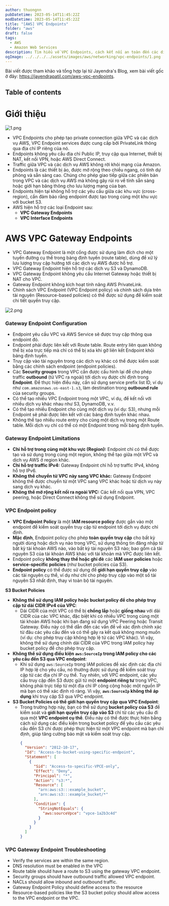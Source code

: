```yaml
---
author: thuongnn
pubDatetime: 2023-05-14T11:45:22Z
modDatetime: 2023-05-14T11:45:22Z
title: "[AWS] VPC Endpoints"
folder: "aws"
draft: false
tags:
  - AWS
  - Amazon Web Services
description: Tìm hiểu về VPC Endpoints, cách kết nối an toàn đến các dịch vụ AWS mà không cần Internet Gateway.
ogImage: ../../../../assets/images/aws/networking/vpc-endpoints/1.png
---
```


Bài viết được tham khảo và tổng hợp lại từ Jayendra's Blog, xem bài viết gốc ở đây: https://jayendrapatil.com/aws-vpc-endpoints.

## Table of contents

# Giới thiệu

![1.png](@/assets/images/aws/networking/vpc-endpoints/1.png)

- VPC Endpoints cho phép tạo private connection giữa VPC và các dịch vụ AWS, VPC Endpoint services được cung cấp bởi PrivateLink thông qua địa chỉ IP riêng của nó.
- Endpoints không yêu cầu địa chỉ Public IP, truy cập qua Internet, thiết bị NAT, kết nối VPN, hoặc AWS Direct Connect.
- Traffic giữa VPC và các dịch vụ AWS không rời khỏi mạng của Amazon.
- Endpoints là các thiết bị ảo, được mở rộng theo chiều ngang, có tính dự phòng và sẵn sàng cao. Chúng cho phép giao tiếp giữa các phiên bản trong VPC và các dịch vụ AWS mà không gây rủi ro về tính sẵn sàng hoặc giới hạn băng thông cho lưu lượng mạng của bạn.
- Endpoints hiện tại không hỗ trợ các yêu cầu giữa các khu vực (cross-region), cần đảm bảo rằng endpoint được tạo trong cùng một khu vực với bucket S3.
- AWS hiện hỗ trợ các loại Endpoint sau:
  - **VPC Gateway Endpoints**
  - **VPC Interface Endpoints**

# AWS VPC Gateway Endpoints

- VPC Gateway Endpoint là một cổng được sử dụng làm đích cho một tuyến đường cụ thể trong bảng định tuyến (route table), dùng để xử lý lưu lượng truy cập hướng tới các dịch vụ AWS được hỗ trợ.
- VPC Gateway Endpoint hiện hỗ trợ các dịch vụ S3 và DynamoDB.
- VPC Gateway Endpoint không yêu cầu Internet Gateway hoặc thiết bị NAT cho VPC.
- Gateway Endpoint không kích hoạt tính năng AWS PrivateLink.
- Chính sách VPC Endpoint (VPC Endpoint policy) và chính sách dựa trên tài nguyên (Resource-based policies) có thể được sử dụng để kiểm soát chi tiết quyền truy cập.

![2.png](@/assets/images/aws/networking/vpc-endpoints/2.png)

### **Gateway Endpoint Configuration**

- Endpoint yêu cầu VPC và AWS Service sẽ được truy cập thông qua endpoint đó.
- Endpoint phải được liên kết với Route table. Route entry liên quan không thể bị xóa trực tiếp mà chỉ có thể bị xóa khi gỡ liên kết Endpoint khỏi bảng định tuyến.
- Truy cập vào tài nguyên trong các dịch vụ khác có thể được kiểm soát bằng các chính sách endpoint (endpoint policies).
- Các **Security groups** trong VPC cần được cấu hình lại để cho phép traffic **outbound** (từ VPC ra ngoài) tới dịch vụ được chỉ định trong **Endpoint**. Để thực hiện điều này, cần sử dụng service prefix list ID, ví dụ như `com.amazonaws.us-east-1.s3`, làm destination trong **outbound rule** của security groups.
- Có thể tạo nhiều VPC Endpoint trong một VPC, ví dụ, để kết nối với nhiều dịch vụ khác nhau như S3, DynamoDB, v.v.
- Có thể tạo nhiều Endpoint cho cùng một dịch vụ (ví dụ: S3), nhưng mỗi Endpoint sẽ phải được liên kết với các bảng định tuyến khác nhau.
- Không thể tạo nhiều route entry cho cùng một dịch vụ trong một Route table. Mỗi dịch vụ chỉ có thể có một Endpoint trong mỗi bảng định tuyến.

### Gateway Endpoint Limitations

- **Chỉ hỗ trợ trong cùng một khu vực (Region):** Endpoint chỉ có thể được tạo và sử dụng trong cùng một region, không thể tạo giữa một VPC và dịch vụ AWS ở region khác.
- **Chỉ hỗ trợ traffic IPv4:** Gateway Endpoint chỉ hỗ trợ traffic IPv4, không hỗ trợ IPv6.
- **Không thể chuyển từ VPC này sang VPC khác:** Gateway Endpoint không thể được chuyển từ một VPC sang VPC khác hoặc từ dịch vụ này sang dịch vụ khác.
- **Không thể mở rộng kết nối ra ngoài VPC:** Các kết nối qua VPN, VPC peering, hoặc Direct Connect không thể sử dụng Endpoint.

### **VPC Endpoint policy**

- **VPC Endpoint Policy** là một **IAM resource policy** được gắn vào một endpoint để kiểm soát quyền truy cập từ endpoint tới dịch vụ được chỉ định.
- **Mặc định**, Endpoint policy cho phép **toàn quyền truy cập** cho bất kỳ người dùng hoặc dịch vụ nào trong VPC, sử dụng thông tin đăng nhập từ bất kỳ tài khoản AWS nào, vào bất kỳ tài nguyên S3 nào; bao gồm cả tài nguyên S3 của tài khoản AWS khác với tài khoản mà VPC được liên kết.
- Endpoint policy **không thay thế hoặc ghi đè** các **IAM user policies** hoặc **service-specific policies** (như bucket policies của S3).
- **Endpoint policy** có thể được sử dụng để **giới hạn quyền truy cập** vào các tài nguyên cụ thể, ví dụ như chỉ cho phép truy cập vào một số tài nguyên S3 nhất định, thay vì toàn bộ tài nguyên.

**S3 Bucket Policies**

- **Không thể sử dụng IAM policy hoặc bucket policy để cho phép truy cập từ dải CIDR IPv4 của VPC**:
  - Dải CIDR của một VPC có thể bị **chồng lắp** hoặc **giống nhau** với dải CIDR của các VPC khác, đặc biệt khi có nhiều VPC trong cùng một tài khoản AWS hoặc khi bạn đang sử dụng VPC Peering hoặc Transit Gateway. Điều này có thể dẫn đến các vấn đề về xác định chính xác từ đâu các yêu cầu đến và có thể gây ra kết quả không mong muốn (ví dụ: cho phép truy cập không hợp lệ từ các VPC khác). Vì vậy, không thể sử dụng chính dải CIDR của VPC trong IAM policy hay bucket policy để cho phép truy cập.
- **Không thể sử dụng điều kiện `aws:SourceIp` trong IAM policy cho các yêu cầu đến S3 qua VPC endpoint**:
  - Khi sử dụng `aws:SourceIp` trong IAM policies để xác định các địa chỉ IP hợp lệ cho yêu cầu, nó thường được sử dụng để kiểm soát truy cập từ các địa chỉ IP cụ thể. Tuy nhiên, với VPC endpoint, các yêu cầu truy cập đến S3 được gửi từ một **endpoint riêng tư** trong VPC, không phải trực tiếp từ một địa chỉ IP công cộng hoặc một nguồn IP mà bạn có thể xác định rõ ràng. Vì vậy, **`aws:SourceIp` không thể áp dụng** khi truy cập S3 qua VPC endpoint.
- **S3 Bucket Policies có thể giới hạn quyền truy cập qua VPC Endpoint**:
  - Trong trường hợp này, bạn có thể sử dụng **bucket policy của S3** để kiểm soát và **giới hạn quyền truy cập vào S3** chỉ từ các yêu cầu đi qua một **VPC endpoint cụ thể**. Điều này có thể được thực hiện bằng cách sử dụng các điều kiện trong bucket policy để yêu cầu các yêu cầu đến S3 chỉ được phép thực hiện từ một VPC endpoint mà bạn chỉ định, giúp tăng cường bảo mật và kiểm soát truy cập.
    ```json
    {
      "Version": "2012-10-17",
      "Id": "Access-to-bucket-using-specific-endpoint",
      "Statement": [
        {
          "Sid": "Access-to-specific-VPCE-only",
          "Effect": "Deny",
          "Principal": "*",
          "Action": "s3:*",
          "Resource": [
            "arn:aws:s3:::example_bucket",
            "arn:aws:s3:::example_bucket/*"
          ],
          "Condition": {
            "StringNotEquals": {
              "aws:sourceVpce": "vpce-1a2b3c4d"
            }
          }
        }
      ]
    }
    ```

### VPC Gateway Endpoint Troubleshooting

- Verify the services are within the same region.
- DNS resolution must be enabled in the VPC
- Route table should have a route to S3 using the gateway VPC endpoint.
- Security groups should have outbound traffic allowed VPC endpoint.
- NACLs should allow inbound and outbound traffic.
- Gateway Endpoint Policy should define access to the resource
- Resource-based policies like the S3 bucket policy should allow access to the VPC endpoint or the VPC.
